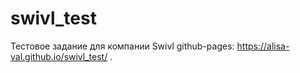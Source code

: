 # swivl_test
Тестовое задание для компании Swivl
github-pages: https://alisa-val.github.io/swivl_test/ .
